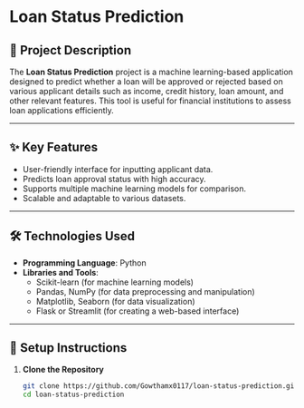 # Loan Status Prediction  

## 📜 Project Description  
The **Loan Status Prediction** project is a machine learning-based application designed to predict whether a loan will be approved or rejected based on various applicant details such as income, credit history, loan amount, and other relevant features. This tool is useful for financial institutions to assess loan applications efficiently.  

---

## ✨ Key Features  
- User-friendly interface for inputting applicant data.  
- Predicts loan approval status with high accuracy.  
- Supports multiple machine learning models for comparison.  
- Scalable and adaptable to various datasets.  

---

## 🛠️ Technologies Used  
- **Programming Language**: Python  
- **Libraries and Tools**:  
  - Scikit-learn (for machine learning models)  
  - Pandas, NumPy (for data preprocessing and manipulation)  
  - Matplotlib, Seaborn (for data visualization)  
  - Flask or Streamlit (for creating a web-based interface)  

---

## 🚀 Setup Instructions  

1. **Clone the Repository**  
   ```bash  
   git clone https://github.com/Gowthamx0117/loan-status-prediction.git  
   cd loan-status-prediction  
